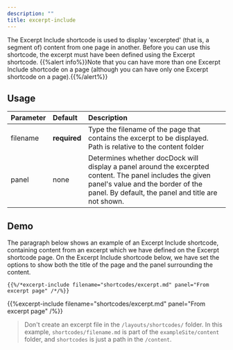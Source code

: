 ```yaml
---
description: ""
title: excerpt-include
---
```


The Excerpt Include shortcode is used to display 'excerpted' (that is, a segment of) content from one page in another.
Before you can use this shortcode, the excerpt must have been defined using the Excerpt shortcode. {{%alert info%}}Note that you can have more than one Excerpt Include shortcode on a page (although you can have only one Excerpt shortcode on a page).{{%/alert%}}


## Usage

| Parameter | Default | Description |
|:--|:--|:--|
| filename | **required** | Type the filename of the page that contains the excerpt to be displayed.<br/>Path is relative to the content folder|
| panel | none | Determines whether docDock will display a panel around the excerpted content. The panel includes the given panel's value and the border of the panel. By default, the panel and title are not shown.|

## Demo
The paragraph below shows an example of an Excerpt Include shortcode, containing content from an excerpt which we have defined on the Excerpt shortcode page. On the Excerpt Include shortcode below, we have set the options to show both the title of the page and the panel surrounding the content.

	{{%/*excerpt-include filename="shortcodes/excerpt.md" panel="From excerpt page" /*/%}}

{{%excerpt-include filename="shortcodes/excerpt.md" panel="From excerpt page" /%}}
 
> Don't create an excerpt file in the ```/layouts/shortcodes/``` folder. 
> In this example, ```shortcodes/filename.md``` is part of the ```exampleSite/content``` folder, and ```shortcodes``` is just a path in the ```/content```.

